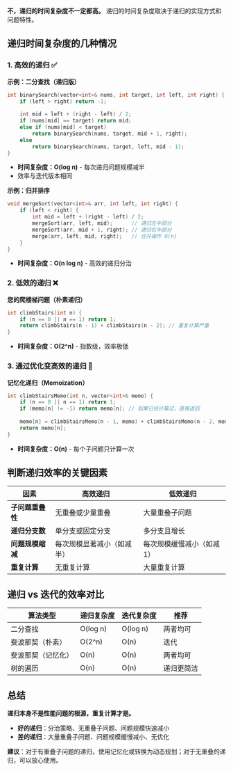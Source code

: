 **不，递归的时间复杂度不一定都高。** 递归的时间复杂度取决于递归的实现方式和问题特性。

## 递归时间复杂度的几种情况

### 1. **高效的递归** ✅

**示例：二分查找（递归版）**
```cpp
int binarySearch(vector<int>& nums, int target, int left, int right) {
    if (left > right) return -1;
    
    int mid = left + (right - left) / 2;
    if (nums[mid] == target) return mid;
    else if (nums[mid] < target) 
        return binarySearch(nums, target, mid + 1, right);
    else 
        return binarySearch(nums, target, left, mid - 1);
}
```
- **时间复杂度：O(log n)** - 每次递归问题规模减半
- 效率与迭代版本相同

**示例：归并排序**
```cpp
void mergeSort(vector<int>& arr, int left, int right) {
    if (left < right) {
        int mid = left + (right - left) / 2;
        mergeSort(arr, left, mid);      // 递归左半部分
        mergeSort(arr, mid + 1, right); // 递归右半部分
        merge(arr, left, mid, right);   // 合并操作 O(n)
    }
}
```
- **时间复杂度：O(n log n)** - 高效的递归分治

### 2. **低效的递归** ❌

**您的爬楼梯问题（朴素递归）**
```cpp
int climbStairs(int n) {
    if (n == 0 || n == 1) return 1;
    return climbStairs(n - 1) + climbStairs(n - 2); // 重复计算严重
}
```
- **时间复杂度：O(2^n)** - 指数级，效率极低

### 3. **通过优化变高效的递归** 🔄

**记忆化递归（Memoization）**
```cpp
int climbStairsMemo(int n, vector<int>& memo) {
    if (n == 0 || n == 1) return 1;
    if (memo[n] != -1) return memo[n]; // 如果已经计算过，直接返回
    
    memo[n] = climbStairsMemo(n - 1, memo) + climbStairsMemo(n - 2, memo);
    return memo[n];
}
```
- **时间复杂度：O(n)** - 每个子问题只计算一次

## 判断递归效率的关键因素

| 因素 | 高效递归 | 低效递归 |
|------|----------|----------|
| **子问题重叠性** | 无重叠或少量重叠 | 大量重叠子问题 |
| **递归分支数** | 单分支或固定分支 | 多分支且增长 |
| **问题规模缩减** | 每次规模显著减小（如减半） | 每次规模缓慢减小（如减1） |
| **重复计算** | 无重复计算 | 大量重复计算 |

## 递归 vs 迭代的效率对比

| 算法类型 | 递归复杂度 | 迭代复杂度 | 推荐 |
|----------|------------|------------|------|
| 二分查找 | O(log n) | O(log n) | 两者均可 |
| 斐波那契（朴素） | O(2^n) | O(n) | 迭代 |
| 斐波那契（记忆化） | O(n) | O(n) | 两者均可 |
| 树的遍历 | O(n) | O(n) | 递归更简洁 |

## 总结

**递归本身不是性能问题的根源，重复计算才是。**

- **好的递归**：分治策略、无重叠子问题、问题规模快速减小
- **差的递归**：大量重叠子问题、问题规模缓慢减小、无优化

**建议**：对于有重叠子问题的递归，使用记忆化或转换为动态规划；对于无重叠的递归，可以放心使用。